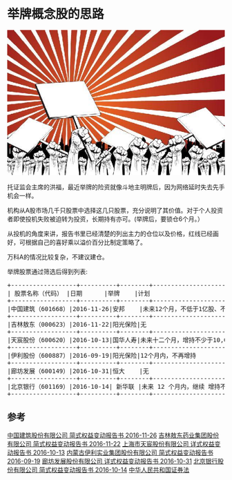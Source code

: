 举牌概念股的思路
=====================

![举牌](2016-12-15_Jupai.jpg)



托证监会主席的洪福，最近举牌的险资就像斗地主明牌后，因为网络延时失去先手机会一样。


机构从A股市场几千只股票中选择这几只股票，充分说明了其价值。对于个人投资者即使投机失败被迫转为投资，长期持有亦可。(举牌后，要锁仓6个月。）


从投机的角度来讲，报告书里已经清楚的列出主力的仓位以及价格，红线已经画好，可根据自己的喜好乘以溢价百分比制定策略了。


万科A的情况比较复杂，不建议建仓。


举牌股票通过筛选后得到列表:


<pre>
+------------------+----------+--------+------------------------------------+--------------+-----+------------------+
| 股票名称（代码） |日期      |举牌    |计划                                |股数（股）    |比例 |均价(元）         |
+------------------+----------+--------+------------------------------------+--------------+-----+------------------+
|中国建筑（601668）|2016-11-26|安邦    |未来12个月，不低于1亿股、不超过35亿股|3,000,000,009|10%  |7.74              |
+------------------+----------+--------+------------------------------------+--------------+-----+------------------+
|吉林敖东（000623）|2016-11-22|阳光保险|无                                   |44,721,976   |5.00%|26.59             |
+------------------+----------+--------+------------------------------------+--------------+-----+------------------+
|天宸股份（600620）|2016-10-13|国华人寿|未来十二个月，增持不少于10,000,000股 |137,335,477  |20%  |最近5％的均价14.32|
+------------------+----------+--------+------------------------------------+--------------+-----+------------------+
|伊利股份（600887）|2016-09-19|阳光保险|12个月内，不再增持                   |303,240,065  |5%   |最后0.9% 均价16.10|
+------------------+----------+--------+------------------------------------+--------------+-----+------------------+
|廊坊发展（600149）|2016-10-31|恒大    |无                                   |7,603.21     |20%  |18.82             |
+------------------+----------+--------+------------------------------------+--------------+-----+------------------+
|北京银行（601169）|2016-10-14| 新华联 |未来 12 个月内，继续 增持不少于 0.01%|764,895,895  |5.03%|8.35              |
+------------------+----------+--------+------------------------------------+--------------+-----+------------------+
</pre>

## 参考 ##
[中国建筑股份有限公司 简式权益变动报告书 2016-11-26](http://www.cninfo.com.cn/finalpage/2016-11-26/1202845561.PDF)
[吉林敖东药业集团股份有限公司 简式权益变动报告书 2016-11-22](http://www.cninfo.com.cn/finalpage/2016-11-22/1202838649.PDF)
[上海市天宸股份有限公司 详式权益变动报告书 2016-10-13](http://www.cninfo.com.cn/finalpage/2016-10-13/1202755032.PDF)
[内蒙古伊利实业集团股份有限公司 简式权益变动报告书 2016-09-19](http://www.cninfo.com.cn/finalpage/2016-09-19/1202707082.PDF)
[廊坊发展股份有限公司 详式权益变动报告书 2016-10-31](http://www.cninfo.com.cn/finalpage/2016-10-31/1202807027.PDF)
[北京银行股份有限公司 简式权益变动报告书 2016-10-14](http://www.cninfo.com.cn/finalpage/2016-10-14/1202756644.PDF)
[中华人民共和国证券法](http://www.gov.cn/flfg/2005-10/28/content_85556.htm)
